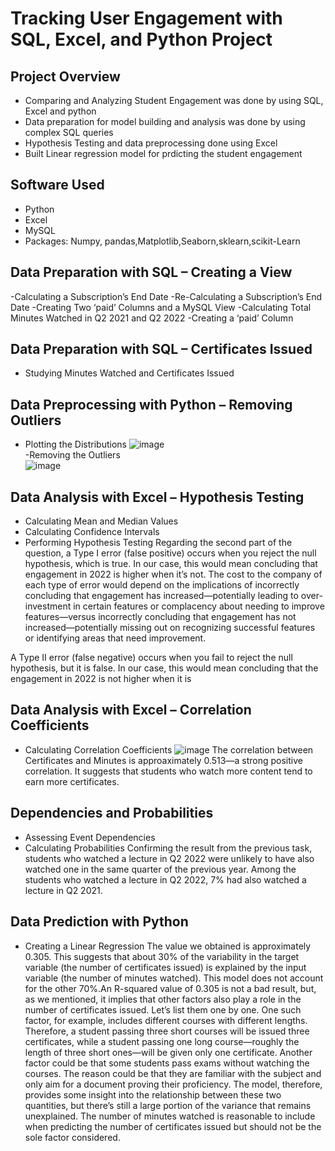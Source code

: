 # Tracking User Engagement with SQL, Excel, and Python Project

## Project Overview
- Comparing and Analyzing Student Engagement was done by using SQL, Excel and python
- Data preparation for model building and analysis was done by using complex SQL queries
- Hypothesis Testing and data preprocessing done using Excel
- Built Linear regression model for prdicting the student engagement

## Software Used
- Python
- Excel
- MySQL
- Packages: Numpy, pandas,Matplotlib,Seaborn,sklearn,scikit-Learn

## Data Preparation with SQL – Creating a View
-Calculating a Subscription’s End Date
-Re-Calculating a Subscription’s End Date
-Creating Two ‘paid’ Columns and a MySQL View
-Calculating Total Minutes Watched in Q2 2021 and Q2 2022
-Creating a ‘paid’ Column

## Data Preparation with SQL – Certificates Issued
- Studying Minutes Watched and Certificates Issued

## Data Preprocessing with Python – Removing Outliers
- Plotting the Distributions
![image](https://github.com/abhishk0403/Customer_Engagement_Project/assets/140788396/25852531-2d03-41a6-bdbc-c61bcd1b471a)  
-Removing the Outliers  
![image](https://github.com/abhishk0403/Customer_Engagement_Project/assets/140788396/49a0944d-7b10-4b95-81c2-a08f2eda9157)

## Data Analysis with Excel – Hypothesis Testing
- Calculating Mean and Median Values
- Calculating Confidence Intervals
- Performing Hypothesis Testing
Regarding the second part of the question, a Type I error (false positive) occurs when you reject the null hypothesis, which is true.
In our case, this would mean concluding that engagement in 2022 is higher when it’s not.
The cost to the company of each type of error would depend on the implications of incorrectly concluding that engagement has increased—potentially leading to over-investment
in certain features or complacency about needing to improve features—versus incorrectly concluding that engagement has not increased—potentially missing out on recognizing
successful features or identifying areas that need improvement.

A Type II error (false negative) occurs when you fail to reject the null hypothesis, but it is false. In our case, this would mean concluding that the engagement in 2022 is not higher when it is

## Data Analysis with Excel – Correlation Coefficients
- Calculating Correlation Coefficients
  ![image](https://github.com/abhishk0403/Customer_Engagement_Project/assets/140788396/5398f80f-49e8-4fcf-b1a8-0f930c989a43)
  The correlation between Certificates and Minutes is approaximately 0.513—a strong positive correlation. It suggests that students who watch more content tend to earn more certificates.

## Dependencies and Probabilities
- Assessing Event Dependencies
-  Calculating Probabilities
Confirming the result from the previous task, students who watched a lecture in Q2 2022 were unlikely to have also watched one in the same quarter of the previous year.
Among the students who watched a lecture in Q2 2022, 7% had also watched a lecture in Q2 2021.

## Data Prediction with Python
-  Creating a Linear Regression
The value we obtained is approximately 0.305. This suggests that about 30% of the variability in the target variable (the number of certificates issued) is
explained by the input variable (the number of minutes watched). This model does not account for the other 70%.An R-squared value of 0.305 is not a bad result,
but, as we mentioned, it implies that other factors also play a role in the number of certificates issued. Let’s list them one by one.
One such factor, for example, includes different courses with different lengths. Therefore, a student passing three short courses will be issued three certificates,
while a student passing one long course—roughly the length of three short ones—will be given only one certificate. Another factor could be that some students pass exams
without watching the courses. The reason could be that they are familiar with the subject and only aim for a document proving their proficiency.
The model, therefore, provides some insight into the relationship between these two quantities, but there’s still a large portion of the variance that remains unexplained.
The number of minutes watched is reasonable to include when predicting the number of certificates issued but should not be the sole factor considered. 

